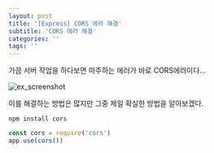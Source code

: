 ```yaml
---
layout: post
title: '[Express] CORS 에러 해결'
subtitle: 'CORS 에러 해결'
categories: ''
tags: ''
---
```


가끔 서버 작업을 하다보면 마주하는 에러가 바로 CORS에러이다... 

![ex_screenshot](/assets/img/posts/cors.jpg)

이를 해결하는 방법은 많지만 그중 제일 확실한 방법을 알아보겠다.

```
npm install cors
```

```javascript
const cors = require('cors')
app.use(cors())
```